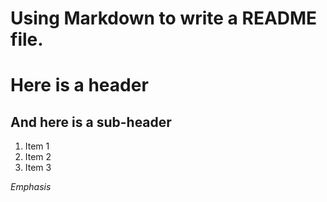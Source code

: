 # Using Markdown to write a README file.

Here is a header
======

And here is a sub-header
------

1. Item 1
2. Item 2
3. Item 3

*Emphasis*

